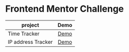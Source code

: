# Frontend Mentor Challenge

|project|Demo|
|-------|:----:|
|Time Tracker|[Demo](https://tommm2.github.io/FEM_challenge/time-tracker)|
|IP address Tracker|[Demo](https://tommm2.github.io/FEM_challenge/ip-address-tracker)
